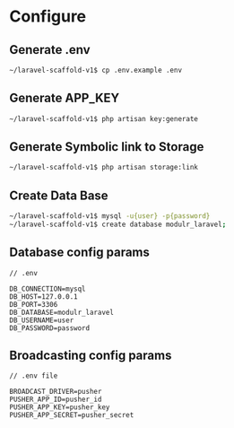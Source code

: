 # Configure

## Generate .env

```bash
~/laravel-scaffold-v1$ cp .env.example .env
```


## Generate APP_KEY

```bash
~/laravel-scaffold-v1$ php artisan key:generate
```


## Generate Symbolic link to Storage

```bash
~/laravel-scaffold-v1$ php artisan storage:link
```


## Create Data Base

```bash
~/laravel-scaffold-v1$ mysql -u{user} -p{password}
~/laravel-scaffold-v1$ create database modulr_laravel;
```


## Database config params

```
// .env

DB_CONNECTION=mysql
DB_HOST=127.0.0.1
DB_PORT=3306
DB_DATABASE=modulr_laravel
DB_USERNAME=user
DB_PASSWORD=password
```


## Broadcasting config params

```
// .env file

BROADCAST_DRIVER=pusher
PUSHER_APP_ID=pusher_id
PUSHER_APP_KEY=pusher_key
PUSHER_APP_SECRET=pusher_secret
```
